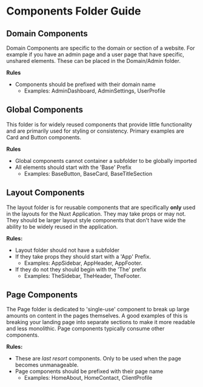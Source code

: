 # Components Folder Guide

## Domain Components
Domain Components are specific to the domain or section of a website. For example if you have an admin page and a user page that have specific, unshared elements. These can be placed in the Domain/Admin folder. 

**Rules**
- Components should be prefixed with their domain name
  - Examples: AdminDashboard, AdminSettings, UserProfile

## Global Components
This folder is for widely reused components that provide little functionality and are primarily used for styling or consistency. Primary examples are Card and Button components.

**Rules**
- Global components cannot container a subfolder to be globally imported
- All elements should start with the 'Base' Prefix
  - Examples: BaseButton, BaseCard, BaseTitleSection

## Layout Components
The layout folder is for reusable components that are specifically **only** used in the layouts for the Nuxt Application. They may take props or may not. They should be larger layout style components that don't have wide the ability to be widely reused in the application.

**Rules:**
- Layout folder should not have a subfolder 
- If they take props they should start with a 'App' Prefix. 
  - Examples: AppSidebar, AppHeader, AppFooter.
- If they do not they should begin with the 'The' prefix
  - Examples: TheSidebar, TheHeader, TheFooter.

## Page Components
The Page folder is dedicated to 'single-use' component to break up large amounts on content in the pages themselves. A good examples of this is breaking your landing page into separate sections to make it more readable and less monolithic. Page components typically consume other components.

**Rules:**
- These are *last resort* components. Only to be used when the page becomes unmanageable. 
- Page components should be prefixed with their page name
  - Examples: HomeAbout, HomeContact, ClientProfile

